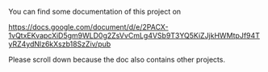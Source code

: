 You can find some documentation of this project on

https://docs.google.com/document/d/e/2PACX-1vQtxEKvapcXiD5gm9WLD0g2ZsVvCmLg4VSb9T3YQ5KiZJjkHWMtpJf94TyRZ4ydNlz6kXszb18SzZiv/pub

Please scroll down because the doc also contains other projects.

